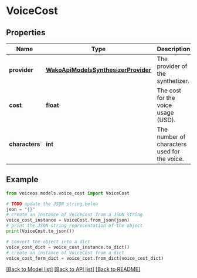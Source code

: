 # VoiceCost


## Properties

Name | Type | Description | Notes
------------ | ------------- | ------------- | -------------
**provider** | [**WakoApiModelsSynthesizerProvider**](WakoApiModelsSynthesizerProvider.md) | The provider of the synthetizer. | 
**cost** | **float** | The cost for the voice usage (USD). | 
**characters** | **int** | The number of characters used for the voice. | 

## Example

```python
from voiceos.models.voice_cost import VoiceCost

# TODO update the JSON string below
json = "{}"
# create an instance of VoiceCost from a JSON string
voice_cost_instance = VoiceCost.from_json(json)
# print the JSON string representation of the object
print(VoiceCost.to_json())

# convert the object into a dict
voice_cost_dict = voice_cost_instance.to_dict()
# create an instance of VoiceCost from a dict
voice_cost_form_dict = voice_cost.from_dict(voice_cost_dict)
```
[[Back to Model list]](../README.md#documentation-for-models) [[Back to API list]](../README.md#documentation-for-api-endpoints) [[Back to README]](../README.md)


